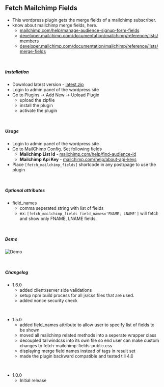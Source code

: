## Fetch Mailchimp Fields
- This wordpress plugin gets the merge fields of a mailchimp subscriber.
- know about mailchimp merge fields, here.
    - [mailchimp.com/help/manage-audience-signup-form-fields](https://mailchimp.com/help/manage-audience-signup-form-fields)
    - [developer.mailchimp.com/documentation/mailchimp/reference/lists/members](https://developer.mailchimp.com/documentation/mailchimp/reference/lists/members)
    - [developer.mailchimp.com/documentation/mailchimp/reference/lists/merge-fields](https://developer.mailchimp.com/documentation/mailchimp/reference/lists/merge-fields)

<br>

##### Installation
- Download latest version - [latest.zip](https://github.com/pasok/fetch-mailchimp-fields/archive/latest.zip)
- Login to admin panel of the wordpress site
- Go to Plugins -> Add New -> Upload Plugin
    - upload the zipfile
    - install the plugin
    - activate the plugin

<br>

##### Usage
- Login to admin panel of the wordpress site
- Go to MailChimp Config. Set following fields
    - **Mailchimp List Id** - [mailchimp.com/help/find-audience-id](https://mailchimp.com/help/find-audience-id">mailchimp.com/help/find-audience-id)
    - **Mailchimp Api Key** - [mailchimp.com/help/about-api-keys](https://mailchimp.com/help/about-api-keys/#Find_or_Generate_Your_API_Key)
- Place `[fetch_mailchimp_fields]` shortcode in any post/page to use the plugin

<br>

##### Optional attributes
- field_names
    - comma seperated string with list of fields
    - ex: `[fetch_mailchimp_fields field_names='FNAME, LNAME']` will fetch and show only FNAME, LNAME fields.

<br>

##### Demo
![Demo](https://github.com/pasok/fetch-mailchimp-fields/raw/master/assets/screenshot-1.gif)

<br>

##### Changelog
* 1.6.0
    * added client/server side validations
    * setup npm build process for all js/css files that are used.
    * added nonce security check

<br>

* 1.5.0
    * added field_names attribute to allow user to specify list of fields to be shown
    * moved all mailchimp related methods into a seperate wrapper class
    * decoupled tailwindcss into its own file so end user can make custom changes to fetch-mailchimp-fields-public.css
    * displaying merge field names instead of tags in result set
    * made the plugin backward compatible and tested till 4.0

<br>

* 1.0.0
    * Initial release

